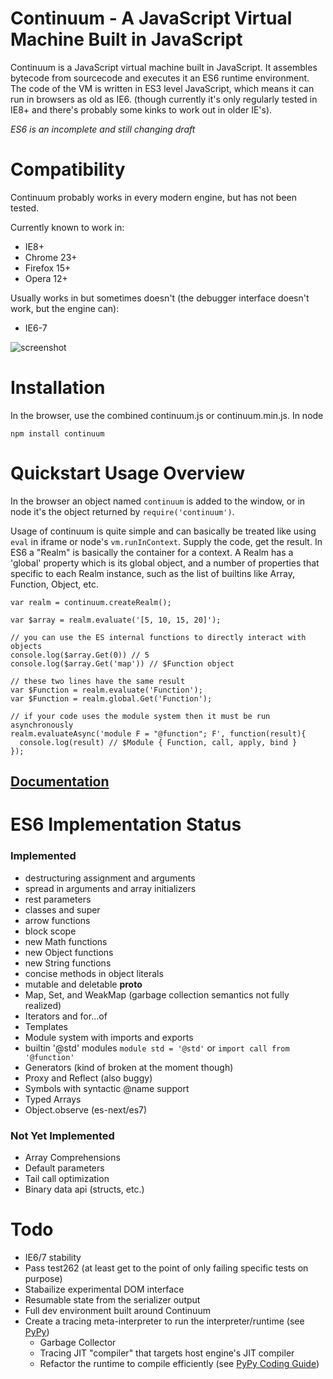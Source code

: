 # Continuum - A JavaScript Virtual Machine Built in JavaScript

Continuum is a JavaScript virtual machine built in JavaScript. It assembles bytecode from sourcecode and executes it an ES6 runtime environment. The code of the VM is written in ES3 level JavaScript, which means it can run in browsers as old as IE6. (though currently it's only regularly tested in IE8+ and there's probably some kinks to work out in older IE's).

*ES6 is an incomplete and still changing draft*

# Compatibility
Continuum probably works in every modern engine, but has not been tested.

Currently known to work in:

* IE8+
* Chrome 23+
* Firefox 15+
* Opera 12+

Usually works in but sometimes doesn't (the debugger interface doesn't work, but the engine can):

* IE6-7

![screenshot](https://raw.github.com/Benvie/continuum/gh-pages/docs/screenshot.png)

# Installation
In the browser, use the combined continuum.js or continuum.min.js. In node

    npm install continuum


# Quickstart Usage Overview
In the browser an object named `continuum` is added to the window, or in node it's the object returned by `require('continuum')`.

Usage of continuum is quite simple and can basically be treated like using `eval` in iframe or node's `vm.runInContext`. Supply the code, get the result. In ES6 a "Realm" is basically the container for a context. A Realm has a 'global' property which is its global object, and a number of properties that specific to each Realm instance, such as the list of builtins like Array, Function, Object, etc.

    var realm = continuum.createRealm();

    var $array = realm.evaluate('[5, 10, 15, 20]');

    // you can use the ES internal functions to directly interact with objects
    console.log($array.Get(0)) // 5
    console.log($array.Get('map')) // $Function object

    // these two lines have the same result
    var $Function = realm.evaluate('Function');
    var $Function = realm.global.Get('Function');

    // if your code uses the module system then it must be run asynchronously
    realm.evaluateAsync('module F = "@function"; F', function(result){
      console.log(result) // $Module { Function, call, apply, bind }
    });

## [Documentation](continuum/tree/gh-pages/docs/index.md)

# ES6 Implementation Status

### Implemented

* destructuring assignment and arguments
* spread in arguments and array initializers
* rest parameters
* classes and super
* arrow functions
* block scope
* new Math functions
* new Object functions
* new String functions
* concise methods in object literals
* mutable and deletable __proto__
* Map, Set, and WeakMap (garbage collection semantics not fully realized)
* Iterators and for...of
* Templates
* Module system with imports and exports
* builtin '@std' modules `module std = '@std'` or `import call from '@function'`
* Generators (kind of broken at the moment though)
* Proxy and Reflect (also buggy)
* Symbols with syntactic @name support
* Typed Arrays
* Object.observe (es-next/es7)

### Not Yet Implemented

* Array Comprehensions
* Default parameters
* Tail call optimization
* Binary data api (structs, etc.)


# Todo

* IE6/7 stability
* Pass test262 (at least get to the point of only failing specific tests on purpose)
* Stabailize experimental DOM interface
* Resumable state from the serializer output
* Full dev environment built around Continuum
* Create a tracing meta-interpreter to run the interpreter/runtime (see [PyPy](http://pypy.org))
    * Garbage Collector
    * Tracing JIT "compiler" that targets host engine's JIT compiler
    * Refactor the runtime to compile efficiently (see [PyPy Coding Guide](http://doc.pypy.org/en/latest/coding-guide.html))
